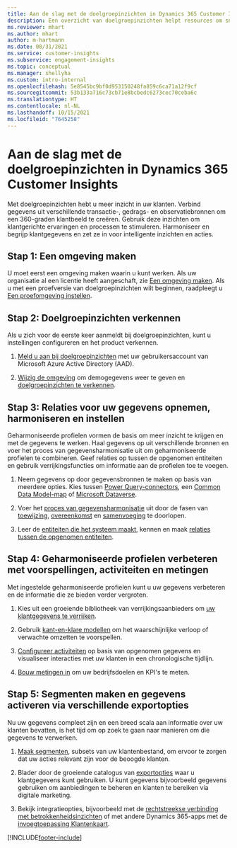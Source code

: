 ```yaml
---
title: Aan de slag met de doelgroepinzichten in Dynamics 365 Customer Insights
description: Een overzicht van doelgroepinzichten helpt resources om snel aan de slag te kunnen.
ms.reviewer: mhart
ms.author: mhart
author: m-hartmann
ms.date: 08/31/2021
ms.service: customer-insights
ms.subservice: engagement-insights
ms.topic: conceptual
ms.manager: shellyha
ms.custom: intro-internal
ms.openlocfilehash: 5e8545bc9bf0d953150248fa859c6ca71a12f9cf
ms.sourcegitcommit: 53b133a716c73cb71e8bcbedc6273cec70ceba6c
ms.translationtype: HT
ms.contentlocale: nl-NL
ms.lasthandoff: 10/15/2021
ms.locfileid: "7645258"
---
```

# <a name="get-started-with-dynamics-365-customer-insights-audience-insights-capability"></a>Aan de slag met de doelgroepinzichten in Dynamics 365 Customer Insights

Met doelgroepinzichten hebt u meer inzicht in uw klanten. Verbind gegevens uit verschillende transactie-, gedrags- en observatiebronnen om een 360-graden klantbeeld te creëren. Gebruik deze inzichten om klantgerichte ervaringen en processen te stimuleren. Harmoniseer en begrijp klantgegevens en zet ze in voor intelligente inzichten en acties.

## <a name="step-1-create-an-environment"></a>Stap 1: Een omgeving maken

U moet eerst een omgeving maken waarin u kunt werken. Als uw organisatie al een licentie heeft aangeschaft, zie [Een omgeving maken](create-environment.md). Als u met een proefversie van doelgroepinzichten wilt beginnen, raadpleegt u [Een proefomgeving instellen](../trial-signup.md). 

## <a name="step-2-explore-audience-insights"></a>Stap 2: Doelgroepinzichten verkennen

Als u zich voor de eerste keer aanmeldt bij doelgroepinzichten, kunt u instellingen configureren en het product verkennen.

1. [Meld u aan bij doelgroepinzichten](https://home.ci.ai.dynamics.com) met uw gebruikersaccount van Microsoft Azure Active Directory (AAD).

1. [Wijzig de omgeving](manage-environments.md#switch-environments) om demogegevens weer te geven en [doelgroepinzichten te verkennen](home.md).

##  <a name="step-3-ingest-unify-and-set-up-relationships-for-your-data"></a>Stap 3: Relaties voor uw gegevens opnemen, harmoniseren en instellen

Geharmoniseerde profielen vormen de basis om meer inzicht te krijgen en met de gegevens te werken. Haal gegevens op uit verschillende bronnen en voer het proces van gegevensharmonisatie uit om geharmoniseerde profielen te combineren. Geef relaties op tussen de opgenomen entiteiten en gebruik verrijkingsfuncties om informatie aan de profielen toe te voegen. 

1. Neem gegevens op door gegevensbronnen te maken op basis van meerdere opties. Kies tussen [Power Query-connectors](connect-power-query.md), een [Common Data Model-map](connect-common-data-model.md) of [Microsoft Dataverse](connect-common-data-service-lake.md). 

1. Voer het [proces van gegevensharmonisatie](data-unification.md) uit door de fasen van [toewijzing](map-entities.md), [overeenkomst](match-entities.md) en [samenvoeging](merge-entities.md) te doorlopen.

1. Leer de [entiteiten die het systeem maakt](entities.md), kennen en maak [relaties tussen de opgenomen entiteiten](relationships.md).
    
## <a name="step-4-enhance-unified-profiles-with-predictions-activities-and-measures"></a>Stap 4: Geharmoniseerde profielen verbeteren met voorspellingen, activiteiten en metingen

Met ingestelde geharmoniseerde profielen kunt u uw gegevens verbeteren en de informatie die ze bieden verder vergroten.

1. Kies uit een groeiende bibliotheek van verrijkingsaanbieders om [uw klantgegevens te verrijken](enrichment-hub.md).

1. Gebruik [kant-en-klare modellen](predictions-overview.md) om het waarschijnlijke verloop of verwachte omzetten te voorspellen.

1. [Configureer activiteiten](activities.md) op basis van opgenomen gegevens en visualiseer interacties met uw klanten in een chronologische tijdlijn. 

1. [Bouw metingen in](measures.md) om uw bedrijfsdoelen en KPI's te meten.
 
## <a name="step-5-create-segments-and-activate-data-through-various-export-options"></a>Stap 5: Segmenten maken en gegevens activeren via verschillende exportopties

Nu uw gegevens compleet zijn en een breed scala aan informatie over uw klanten bevatten, is het tijd om op zoek te gaan naar manieren om die gegevens te verwerken. 

1. [Maak segmenten](segments.md), subsets van uw klantenbestand, om ervoor te zorgen dat uw acties relevant zijn voor de beoogde klanten.

1. Blader door de groeiende catalogus van [exportopties](export-destinations.md) waar u klantgegevens kunt gebruiken. U kunt gegevens bijvoorbeeld gegevens gebruiken om aanbiedingen te beheren en klanten te bereiken via digitale marketing.

1. Bekijk integratieopties, bijvoorbeeld met de [rechtstreekse verbinding met betrokkenheidsinzichten](../engagement-insights/integrate-audience-insights-engagement-insights.md) of met andere Dynamics 365-apps met de [invoegtoepassing Klantenkaart](customer-card-add-in.md).  


[!INCLUDE[footer-include](../includes/footer-banner.md)]
